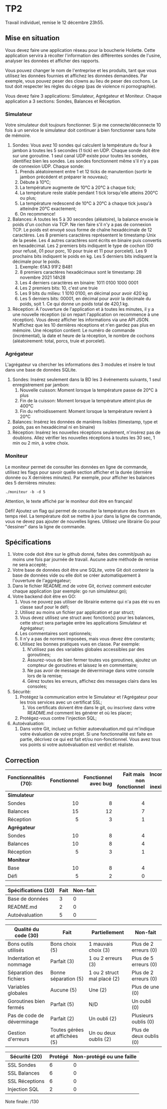 # TP2

Travail individuel, remise le 12 décembre 23h55.

## Mise en situation

Vous devez faire une application réseau pour la boucherie Holiette. Cette application servira à récolter l'information des différentes sondes de l'usine, analyser les données et afficher des rapports.

Vous pouvez changer le nom de l'entreprise et les produits, tant que vous utilisez les données fournies et affichez les données demandées. Par exemple, vous pouvez peser des clowns au lieu de peser des cochons. Le tout doit respecter les règles du cégep (pas de violence ni pornographie).

Vous devez faire 3 applications: Simulateur, Agrégateur et Moniteur. Chaque application a 3 sections: Sondes, Balances et Réception.

### Simulateur

Votre simulateur doit toujours fonctionner. Si je me connecte/déconnecte 10 fois à un service le simulateur doit continuer à bien fonctionner sans fuite de mémoire.

1. Sondes: Vous avez 10 sondes qui calculent la température du four à jambon à toutes les 5 secondes (1 tick) en UDP. Chaque sonde doit être sur une goroutine. 1 seul canal UDP existe pour toutes les sondes, identifiez bien les sondes. Les sondes fonctionnent même s'il n'y a pas de connexion UDP. Chaque sonde:
   1. Prends aléatoirement entre 1 et 12 ticks de manutention (sortir le jambon précédent et préparer le nouveau);
   2. Débute à 10°C;
   3. La température augmente de 10°C à 20°C à chaque tick;
   4. La température reste stable pendant 1 tick lorsqu'elle atteins 200°C ou plus;
   5. La température redescend de 10°C à 20°C à chaque tick jusqu'à atteindre 20°C exactement;
   6. On recommence!
2. Balances: À toutes les 5 à 30 secondes (aléatoire), la balance envoie le poids d'un cochon via TCP. Ne rien faire s'il n'y a pas de connexion TCP. Le poids est envoyé sous forme de chaîne hexadécimale de 12 caractères. Les 8 premiers caractères représentent le timestamp Unix de la pesée. Les 4 autres caractères sont écrits en binaire puis convertis en hexadécimal. Les 2 premiers bits indiquent le type de cochon (00 pour refusé, 01 pour porc, 10 pour truie et 11 pour porcelet). Les 9 prochains bits indiquent le poids en kg. Les 5 derniers bits indiquent la décimale pour le poids.
   1. Exemple: 61A3 91F2 B481
   2. 8 premiers caractères hexadécimaux sont le timestamp: 28 novembre 2021 14h28
   3. Les 4 derniers caractères en binaire: 1011 0100 1000 0001
   4. Les 2 premiers bits: 10, c'est une truie
   5. Les 9 bits du milieu: 1 1010 0100, en décimal pour avoir 420 kg
   6. Les 5 derniers bits: 00001, en décimal pour avoir la décimale du poids, soit 1. Ce qui donne un poids total de 420,1 kg.
3. Réception: À l'ouverture de l'application et à toutes les minutes, il y a une nouvelle réception (si on repart l'application on recommence à une réception). Vous devez afficher les informations via une API JSON. N'affichez que les 10 dernières réceptions et n'en gardez pas plus en mémoire. Une réception contient: Le numéro de commande (incrémental), la date et heure de la réception, le nombre de cochons (aléatoirement: total, porcs, truie et porcelet).

### Agrégateur

L'agrégateur va chercher les informations des 3 modules et insère le tout dans une base de données SQLite.

1. Sondes: Insérez seulement dans la BD les 3 événements suivants, 1 seul enregistrement par jambon:
   1. Nouvelle cuisson: Moment lorsque la température passe de 20°C à plus
   2. Fin de la cuisson: Moment lorsque la température atteint plus de 400°C
   3. Fin du refroidissement: Moment lorsque la température revient à 20°C
2. Balances: Insérez les données de manières lisibles (timestamp, type et poids, pas en hexadécimal ni en binaire)
3. Réception: Insérez les nouvelles réceptions seulement, n'insérez pas de doublons. Allez vérifier les nouvelles réceptions à toutes les 30 sec, 1 min ou 2 min, à votre choix.

### Moniteur

Le moniteur permet de consulter les données en ligne de commande, utilisez les flags pour savoir quelle section afficher et la durée (dernière donnée ou X dernières minutes). Par exemple, pour afficher les balances des 5 dernières minutes:

`./moniteur -b -d 5`

Attention, le texte affiché par le moniteur doit être en français!

Défi! Ajoutez un flag qui permet de consulter la température des fours en temps réel. La température doit se mettre à jour dans la ligne de commande, vous ne devez pas ajouter de nouvelles lignes. Utilisez une librairie Go pour "dessiner" dans la ligne de commande.

## Spécifications

1. Votre code doit être sur le github donné, faites des commit/push au moins une fois par journée de travail. Aucune autre méthode de remise ne sera accepté;
2. Votre base de données doit être une SQLite, votre Git doit contenir la base de données vide ou elle doit se créer automatiquement à l'ouverture de l'aggrégateur;
3. Dans le fichier README.md de votre Git, écrivez comment exécuter chaque application (par exemple: go run simulateur.go);
4. Votre backend doit être en GO:
   1. Vous ne pouvez pas utiliser de librairie externe qui n'a pas été vu en classe sauf pour le défi;
   2. Utilisez au moins un fichier par application et par struct;
   3. Vous devez utilisez une struct avec fonction(s) pour les balances, cette struct sera partagée entre les applications Simulateur et Agrégateur;
   4. Les commentaires sont optionnels;
   5. Il n'y a pas de normes imposées, mais vous devez être constants;
   6. Utilisez les bonnes pratiques vues en classe. Par exemple:
      1. N'utilisez pas des variables globales accessibles par des goroutines;
      2. Assurez-vous de bien fermer toutes vos goroutines, ajoutez un compteur de goroutines et laissez le en commentaire;
      3. Ne pas avoir de message de déverminage dans votre console lors de la remise;
      4. Gérez toutes les erreurs, affichez des messages clairs dans les consoles;
5. Sécurité:
   1. Protégez la communication entre le Simulateur et l'Agrégateur pour les trois services avec un certificat SSL;
      1. Vos certificats doivent être dans le git, ou inscrivez dans votre README.md comment les générer et où les placer;
   2. Protégez-vous contre l'injection SQL;
6. Autoévaluation:
   1. Dans votre Git, incluez un fichier autoevaluation.md qui m'indique votre évaluation de votre projet. Si une fonctionnalité est faite en partie, décrivez ce qui est fait et/ou non-fonctionnel. Vous avez tous vos points si votre autoévaluation est verdict et réaliste.

## Correction

| Fonctionnalités (70): | Fonctionnel | Fonctionnel avec bug | Fait mais non fonctionnel | Incomplet ou inexistant |
| --------------------- | ----------: | -------------------: | ------------------------: | ----------------------: |
| **Simulateur**        |             |                      |                           |                         |
| Sondes                |          10 |                    8 |                         4 |                       0 |
| Balances              |          15 |                   12 |                         7 |                       0 |
| Réception             |           5 |                    3 |                         1 |                       0 |
| **Agrégateur**        |             |                      |                           |                         |
| Sondes                |          10 |                    8 |                         4 |                       0 |
| Balances              |          10 |                    8 |                         4 |                       0 |
| Réception             |           5 |                    3 |                         1 |                       0 |
| **Moniteur**          |             |                      |                           |                         |
| Base                  |          10 |                    8 |                         4 |                       0 |
| Défi                  |           5 |                    2 |                         0 |                       0 |

| Spécifications (10) | Fait | Non-fait |
| ------------------- | ---- | -------- |
| Base de données     | 3    | 0        |
| README.md           | 2    | 0        |
| Autoévaluation      | 5    | 0        |

| Qualité du code (30)       | Fait                           | Partiellement               | Non-fait                |
| -------------------------- | ------------------------------ | --------------------------- | ----------------------- |
| Bons outils utilisés       | Bons choix (5)                 | 1 mauvais choix (3)         | Plus de 2 erreurs (0)   |
| Indentation et nommage     | Parfait (3)                    | 1 ou 2 erreurs (3)          | Plus de 5 erreurs (0)   |
| Séparation des fichiers    | Bonne séparation (5)           | 1 ou 2 struct mal placé (2) | Plus de 2 erreurs (0)   |
| Variables globales         | Aucune (5)                     | Une (2)                     | Plus de une (0)         |
| Goroutines bien fermés     | Parfait (5)                    | N/D                         | Un oubli (0)            |
| Pas de code de déverminage | Parfait (2)                    | Un oubli (2)                | Plusieurs oublis (0)    |
| Gestion d'erreurs          | Toutes gérées et affichées (5) | Un ou deux oublis (2)       | Plus de deux oublis (0) |

| Sécurité (20)  | Protégé | Non-protégé ou une faille |
| -------------- | ------- | ------------------------- |
| SSL Sondes     | 6       | 0                         |
| SSL Balances   | 6       | 0                         |
| SSL Réceptions | 6       | 0                         |
| Injection SQL  | 2       | 0                         |

Note finale: /130